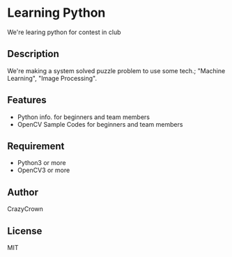 # Learning Python

We're learing python for contest in club

## Description

We're making a system solved puzzle problem to use some tech.; 
"Machine Learning", "Image Processing".

## Features

- Python info. for beginners and team members
- OpenCV Sample Codes for beginners and team members

## Requirement

- Python3 or more 
- OpenCV3 or more

## Author

CrazyCrown

## License

MIT
